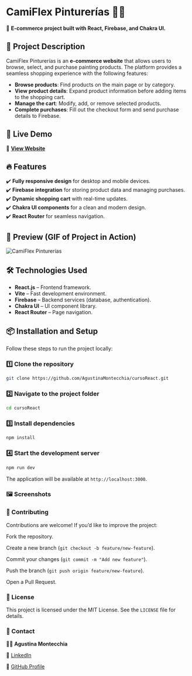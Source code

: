 # **CamiFlex Pinturerías 🎨🛒**  
🚀 **E-commerce project built with React, Firebase, and Chakra UI.**

## 📖 **Project Description**  

CamiFlex Pinturerías is an **e-commerce website** that allows users to browse, select, and purchase painting products. The platform provides a seamless shopping experience with the following features:  

- **Browse products**: Find products on the main page or by category.  
- **View product details**: Expand product information before adding items to the shopping cart.  
- **Manage the cart**: Modify, add, or remove selected products.  
- **Complete purchases**: Fill out the checkout form and send purchase details to Firebase.  

## 🌟 **Live Demo**  
🔗 **[View Website](https://your-live-demo-link.com/)** 

## 🔥 **Features**  
✔️ **Fully responsive design** for desktop and mobile devices.  
✔️ **Firebase integration** for storing product data and managing purchases.  
✔️ **Dynamic shopping cart** with real-time updates.  
✔️ **Chakra UI components** for a clean and modern design.  
✔️ **React Router** for seamless navigation.  

## 🎥 **Preview (GIF of Project in Action)**  
![CamiFlex Pinturerías](https://github.com/AgustinaMontecchia/cursoReact/assets/110697047/bb636b5a-6eb9-4c87-b1fe-69631319c964)  

## 🛠️ **Technologies Used**  
- **React.js** – Frontend framework.  
- **Vite** – Fast development environment.  
- **Firebase** – Backend services (database, authentication).  
- **Chakra UI** – UI component library.  
- **React Router** – Page navigation.  

## 📦 **Installation and Setup**  

Follow these steps to run the project locally:  

### 1️⃣ **Clone the repository**  
```bash
git clone https://github.com/AgustinaMontecchia/cursoReact.git
```
### 2️⃣ Navigate to the project folder
```bash
cd cursoReact
```
### 3️⃣ Install dependencies
```bash
npm install
```
### 4️⃣ Start the development server
```bash
npm run dev
```
The application will be available at ```http://localhost:3000```.

### 🖼️ Screenshots

### 🤝 Contributing
Contributions are welcome! If you’d like to improve the project:

Fork the repository.

Create a new branch (```git checkout -b feature/new-feature```).

Commit your changes (```git commit -m "Add new feature"```).

Push the branch (```git push origin feature/new-feature```).

Open a Pull Request.

### 📄 License
This project is licensed under the MIT License. See the ```LICENSE``` file for details.

### 📩 Contact

👩‍💻 **Agustina Montecchia**

📩 [LinkedIn](https://www.linkedin.com/in/agustinamontecchia/)

📂 [GitHub Profile](https://github.com/AgustinaMontecchia)
